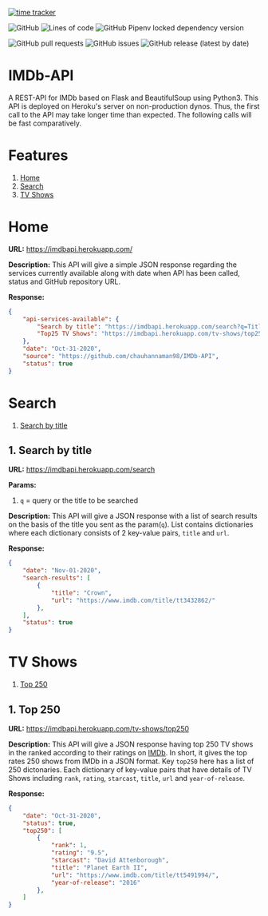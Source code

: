 [![time tracker](https://wakatime.com/badge/github/chauhannaman98/IMDb-API.svg)](https://wakatime.com/badge/github/chauhannaman98/IMDb-API) 

![GitHub](https://img.shields.io/github/license/chauhannaman98/IMDb-API) ![Lines of code](https://img.shields.io/tokei/lines/github/chauhannaman98/IMDb-API) ![GitHub Pipenv locked dependency version](https://img.shields.io/github/pipenv/locked/dependency-version/chauhannaman98/IMDb-API/flask)

![GitHub pull requests](https://img.shields.io/github/issues-pr/chauhannaman98/IMDb-API) ![GitHub issues](https://img.shields.io/github/issues-raw/chauhannaman98/IMDb-API?color=red) ![GitHub release (latest by date)](https://img.shields.io/github/v/release/chauhannaman98/IMDb-API)

# IMDb-API

A REST-API for IMDb based on Flask and BeautifulSoup using Python3. This API is deployed on Heroku's server on non-production dynos. Thus, the first call to the API may take longer time than expected. The following calls will be fast comparatively.

# Features

1. [Home](#Home)
2. [Search](#Search)
3. [TV Shows](#TV-Shows)

# Home

**URL:** https://imdbapi.herokuapp.com/

**Description:** This API will give a simple JSON response regarding the services currently available along with
date when API has been called, status and GitHub repository URL.

**Response:**

```json
{
    "api-services-available": {
        "Search by title": "https://imdbapi.herokuapp.com/search?q=TitleHere",
        "Top25 TV Shows": "https://imdbapi.herokuapp.com/tv-shows/top250"
    },
    "date": "Oct-31-2020",
    "source": "https://github.com/chauhannaman98/IMDb-API",
    "status": true
}
```

# Search

1. [Search by title](#Search-by-title)

## 1. Search by title

**URL:** https://imdbapi.herokuapp.com/search

**Params:**
1. `q` = query or the title to be searched

**Description:** This API will give a JSON response with a list of search results on the basis of the
title you sent as the param(`q`). List contains dictionaries where each dictionary consists of 2 
key-value pairs, `title` and `url`.

**Response:**

```json
{
    "date": "Nov-01-2020",
    "search-results": [
        {
            "title": "Crown",
            "url": "https://www.imdb.com/title/tt3432862/"
        },
    ],
    "status": true
}
```

# TV Shows

1. [Top 250](#Top-250)

## 1. Top 250

**URL:** https://imdbapi.herokuapp.com/tv-shows/top250

**Description:** This API will give a JSON response having top 250 TV shows in the ranked according to 
their ratings on [IMDb](https://www.imdb.com/chart/toptv/?ref_=nv_tvv_250). In short, it gives the
top rates 250 shows from IMDb in a JSON format. Key `top250` here has a list of 250 dictonaries. Each
dictionary of key-value pairs that have details of TV Shows including `rank`, `rating`, `starcast`, `title`,
`url` and `year-of-release`.

**Response:**

```json
{
    "date": "Oct-31-2020",
    "status": true,
    "top250": [
        {
            "rank": 1,
            "rating": "9.5",
            "starcast": "David Attenborough",
            "title": "Planet Earth II",
            "url": "https://www.imdb.com/title/tt5491994/",
            "year-of-release": "2016"
        },
    ]
}
```
